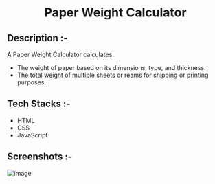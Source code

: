 # <p align="center">Paper Weight Calculator</p>

## Description :-

A Paper Weight Calculator calculates:

- The weight of paper based on its dimensions, type, and thickness.
- The total weight of multiple sheets or reams for shipping or printing purposes.

## Tech Stacks :-

- HTML
- CSS
- JavaScript

## Screenshots :-

![image](https://github.com/user-attachments/assets/4d72c3a5-2e31-4466-b4e9-ef57d22a357c)
